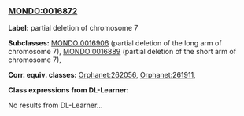 
### [MONDO:0016872](http://purl.obolibrary.org/obo/MONDO_0016872)
**Label:** partial deletion of chromosome 7

**Subclasses:** [MONDO:0016906](http://purl.obolibrary.org/obo/MONDO_0016906) (partial deletion of the long arm of chromosome 7), [MONDO:0016889](http://purl.obolibrary.org/obo/MONDO_0016889) (partial deletion of the short arm of chromosome 7), 

**Corr. equiv. classes:** [Orphanet:262056](http://www.orpha.net/ORDO/Orphanet_262056), [Orphanet:261911](http://www.orpha.net/ORDO/Orphanet_261911), 

**Class expressions from DL-Learner:**

No results from DL-Learner...



